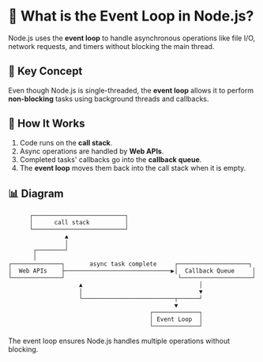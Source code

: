 # 🔄 What is the Event Loop in Node.js?

Node.js uses the **event loop** to handle asynchronous operations like file I/O, network requests, and timers without blocking the main thread.

## 🧠 Key Concept

Even though Node.js is single-threaded, the **event loop** allows it to perform **non-blocking** tasks using background threads and callbacks.

## 🧱 How It Works

1. Code runs on the **call stack**.
2. Async operations are handled by **Web APIs**.
3. Completed tasks' callbacks go into the **callback queue**.
4. The **event loop** moves them back into the call stack when it is empty.



## 📊 Diagram

```
      ┌──────────────────────────┐
      │      call stack          │
      └──────────────────────────┘
                ▲
                │
       ┌────────┘
       │
┌──────────────┐       async task complete     ┌────────────────────┐
│  Web APIs    ├──────────────────────────────▶│  Callback Queue     │
└──────────────┘                                └────────────────────┘
                    ▲                                 │
                    │                                 ▼
                    └──────────────────────────┬──────┘
                                               ▼
                                        ┌─────────────┐
                                        │ Event Loop  │
                                        └─────────────┘

```

The event loop ensures Node.js handles multiple operations without blocking.
